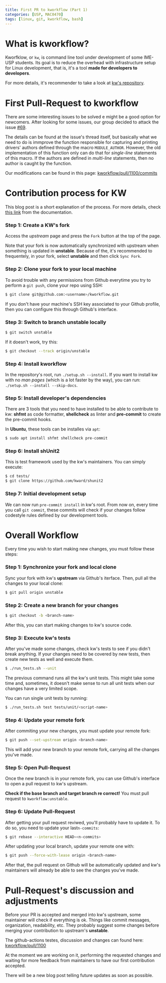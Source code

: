 ```yaml
---
title: First PR to kworkflow (Part 1)
categories: [USP, MAC0470]
tags: [linux, git, kworkflow, bash]
---
```


# What is kworkflow?

Kworfklow, or `kw`, is command line tool under development of some IME-USP students. Its
goal is to reduce the overhead with infrastructure setup for Linux development, that is,
it's a tool **made for developers to developers**.

For more details, it's recommender to take a look at [kw's repository](https://github.com/kworkflow/kworkflow).

# First Pull-Request to kworkflow

There are some interesting issues to be solved e might be a good option for newcomers. After looking for some
issues, our group decided to attack the issue [#69](https://github.com/kworkflow/kworkflow/issues/69).

The details can be found at the issue's thread itself, but basically what we need to do is immprove the function
responsible for capturing and printing drivers' authors defined through the macro `MODULE_AUTHOR`. However,
the old implementation of this function only can do that for *single-line* statements of this macro.
If the authors are defined in *multi-line* statements, then no author is caught by the function.

Our modifications can be found in this page:
[kworkflow/pull/1100/commits](https://github.com/kworkflow/kworkflow/pull/1100/commits)

# Contribution process for KW

This blog post is a short explanation of the process. For more details, check
[this link](https://kworkflow.org/content/howtocontribute.html#development-cycle-and-branches)
from the documentation.

### Step 1: Create a KW's fork

Access the *upstream* page and press the `Fork` button at the top of the page.

Note that your fork is now automatically synchronized with upstream when something
is updated in **unstable**. Because of the, it's recommended to frequentely, in your
fork, select **unstable** and then click `Sync Fork`.

### Step 2: Clone your fork to your local machine

To avoid trouble with any permissions from Github everytime you try
to perform a `git push`, clone your repo using SSH:

```bash
$ git clone git@github.com:<username>/kworkflow.git
```

If you don't have your machine's SSH key associated to your Github
profile, then you can configure this through Github's interface.

### Step 3: Switch to branch **unstable** locally

```bash
$ git switch unstable
```

If it doesn't work, try this:

```bash
$ git checkout --track origin/unstable
```

### Step 4: Install kworkflow

In the repository's root, run `./setup.sh --install`. If you want to install kw with no *man pages*
(which is a lot faster by the way), you can run: `./setup.sh --install --skip-docs`.

### Step 5: Install developer's dependencies

There are 3 tools that you need to have installed to be able to contribute to kw: **shfmt** as code
formatter, **shellcheck** as linter and **pre-commit** to create the pre-commit hooks.

In **Ubuntu**, these tools can be installes via `apt`:

```bash
$ sudo apt install shfmt shellcheck pre-commit
```

### Step 6: Install shUnit2

This is test framework used by the kw's maintainers. You can simply execute:

```bash
$ cd tests/
$ git clone https://github.com/kward/shunit2
```

### Step 7: Initial development setup

We can now run `pre-commit install` in kw's root. From now on, every time
you call `git commit`, these commits will check if your changes follow codestyle
rules defined by our development tools.

# Overall Workflow

Every time you wish to start making new changes, you must follow these steps:

### Step 1: Synchronize your fork and local clone

Sync your fork with kw's **upstream** via Github's iterface. Then, pull all the changes to
your local clone:

```bash
$ git pull origin unstable
```

### Step 2: Create a new branch for your changes

```bash
$ git checkout -b <branch-name>
```

After this, you can start making changes to kw's source code.

### Step 3: Execute kw's tests

After you've made some changes, check kw's tests to see if you didn't break anything. If
your changes need to be covered by new tests, then create new tests as well and execute them.

```bash
$ ./run_tests.sh --unit
```

The previous command runs all the kw's unit tests. This might take some time and, sometimes,
it doesn't make sense to run all unit tests when our changes have a very limited scope.

You can run single unit tests by running:

```bash
$ ./run_tests.sh test tests/unit/<script-name>
```

### Step 4: Update your remote fork

After commiting your new changes, you must update your remote fork:

```bash
$ git push --set-upstream origin <branch-name>
```

This will add your new branch to your remote fork, carrying all the changes you've
made.

### Step 5: Open Pull-Request

Once the new branch is in your remote fork, you can use Github's interface
to open a pull request to kw's upstream.

**Check if the base branch and target branch re correct!** You must
pull request to `kworkflow:unstable`.

### Step 6: Update Pull-Request 

After getting your pull request reviwed, you'll probably have
to update it. To do so, you need to update your last`n-commits`:

```bash
$ git rebase --interactive HEAD~<n-commits>
```

After updating your local branch, update your remote one with:

```bash
$ git push --force-with-lease origin <branch-name>
```

After that, the pull request on Github will be automatically
updated and kw's maintainers will already be able to see the
changes you've made.

# Pull-Request's discussion and adjustments

Before your PR is accepted and merged into kw's upstream, some maintainer will
check if everything is ok. Things like commit messages, organization, readability, etc.
They probably suggest some changes before merging your contribution to upstream's **unstable**.

The github-actions testes, discussion and changes can found here:
[kworkflow/pull/1100](https://github.com/kworkflow/kworkflow/pull/1100)

At the moment we are working on it, performing the requested changes and waiting for
more feedback from maintainers to have our first contribution accepted.

There will be a new blog post telling future updates as soon as possible.